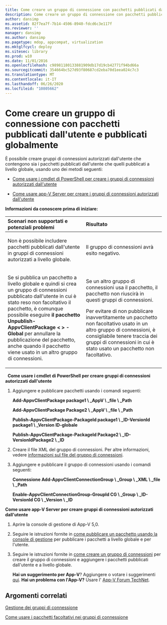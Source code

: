 ```yaml
---
title: Come creare un gruppo di connessione con pacchetti pubblicati dall'utente e pubblicati globalmente
description: Come creare un gruppo di connessione con pacchetti pubblicati dall'utente e pubblicati globalmente
author: dansimp
ms.assetid: 82f7ea7f-7b14-4506-8940-fdcd6c3e117f
ms.reviewer: ''
manager: dansimp
ms.author: dansimp
ms.pagetype: mdop, appcompat, virtualization
ms.mktglfcycl: deploy
ms.sitesec: library
ms.prod: w10
ms.date: 11/01/2016
ms.openlocfilehash: c98981180133881909db17d19cb42771f94bd66a
ms.sourcegitcommit: 354664bc527d93f80687cd2eba70d1eea024c7c3
ms.translationtype: MT
ms.contentlocale: it-IT
ms.lasthandoff: 06/26/2020
ms.locfileid: "10805662"
---
```

# Come creare un gruppo di connessione con pacchetti pubblicati dall'utente e pubblicati globalmente
È possibile creare gruppi di connessioni autorizzati dall'utente che contengono sia i pacchetti pubblicati dall'utente che quelli pubblicati a livello globale, usando uno dei metodi seguenti:

-   [Come usare i cmdlet di PowerShell per creare i gruppi di connessioni autorizzati dall'utente](#bkmk-posh-userentitled-cg)

-   [Come usare app-V Server per creare i gruppi di connessioni autorizzati dall'utente](#bkmk-appvserver-userentitled-cg)

**Informazioni da conoscere prima di iniziare:**

<table>
<colgroup>
<col width="50%" />
<col width="50%" />
</colgroup>
<thead>
<tr class="header">
<th align="left">Scenari non supportati e potenziali problemi</th>
<th align="left">Risultato</th>
</tr>
</thead>
<tbody>
<tr class="odd">
<td align="left"><p>Non è possibile includere pacchetti pubblicati dall'utente in gruppi di connessioni autorizzati a livello globale.</p></td>
<td align="left"><p>Il gruppo di connessioni avrà esito negativo.</p></td>
</tr>
<tr class="even">
<td align="left"><p>Se si pubblica un pacchetto a livello globale e quindi si crea un gruppo di connessioni pubblicato dall'utente in cui è stato reso non facoltativo il pacchetto, è comunque possibile eseguire <strong> il pacchetto Unpublish-AppvClientPackage &lt; &gt; -Global </strong> per annullare la pubblicazione del pacchetto, anche quando il pacchetto viene usato in un altro gruppo di connessioni.</p></td>
<td align="left"><p>Se un altro gruppo di connessioni usa il pacchetto, il pacchetto non riuscirà in questi gruppi di connessioni.</p>
<p>Per evitare di non pubblicare inavvertitamente un pacchetto non facoltativo usato in un altro gruppo di connessioni, è consigliabile tenere traccia dei gruppi di connessioni in cui è stato usato un pacchetto non facoltativo.</p></td>
</tr>
</tbody>
</table>

 
<a href="" id="bkmk-posh-userentitled-cg"></a>**Come usare i cmdlet di PowerShell per creare gruppi di connessioni autorizzati dall'utente**

1.  Aggiungere e pubblicare pacchetti usando i comandi seguenti:

    **Add-AppvClientPackage package1 \ _AppV \ _file \ _Path**

    **Add-AppvClientPackage Package2 \ _AppV \ _file \ _Path**

    **Publish-AppvClientPackage-PackageId package1 \ _ID-VersionId package1 \ _Version ID-globale**

    **Publish-AppvClientPackage-PackageId Package2 \ _ID-VersionIdPackage2 \ _ID**

2.  Creare il file XML del gruppo di connessioni. Per altre informazioni, vedere [informazioni sul file del gruppo di connessioni](about-the-connection-group-file.md).

3.  Aggiungere e pubblicare il gruppo di connessioni usando i comandi seguenti:

    **Connessione Add-AppvClientConnectionGroup \ _Group \ _XML \ _file \ _Path**

    **Enable-AppvClientConnectionGroup-GroupId CG \ _Group \ _ID-VersionId CG \ _Version \ _ID**

<a href="" id="bkmk-appvserver-userentitled-cg"></a>**Come usare app-V Server per creare gruppi di connessioni autorizzati dall'utente**

1.  Aprire la console di gestione di App-V 5,0.

2.  Seguire le istruzioni fornite in [come pubblicare un pacchetto usando la console di gestione](how-to-publish-a-package-by-using-the-management-console-50.md) per pubblicare i pacchetti a livello globale e per l'utente.

3.  Seguire le istruzioni fornite in [come creare un gruppo di connessioni](how-to-create-a-connection-group.md) per creare il gruppo di connessioni e aggiungere i pacchetti pubblicati dall'utente e a livello globale.

    **Hai un suggerimento per App-V**? Aggiungere o votare i suggerimenti [qui](http://appv.uservoice.com/forums/280448-microsoft-application-virtualization). **Hai un problema con l'App-V?** Usare l' [App-V Forum TechNet](https://social.technet.microsoft.com/Forums/home?forum=mdopappv).

## Argomenti correlati


[Gestione dei gruppi di connessione](managing-connection-groups.md)

[Come usare i pacchetti facoltativi nei gruppi di connessione](how-to-use-optional-packages-in-connection-groups.md)

 

 





